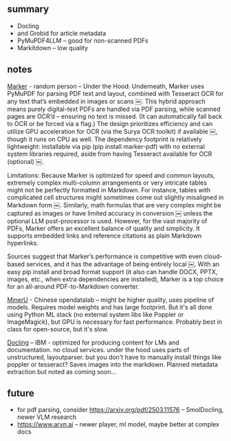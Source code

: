 ## summary

- Docling
- and Grobid for article metadata
- PyMuPDF4LLM – good for non-scanned PDFs
- Markitdown – low quality

## notes

[Marker](https://github.com/VikParuchuri/marker) - random person – Under the Hood: Underneath, Marker uses PyMuPDF for parsing PDF text and layout, combined with Tesseract OCR for any text that’s embedded in images or scans ￼. This hybrid approach means purely digital-text PDFs are handled via PDF parsing, while scanned pages are OCR’d – ensuring no text is missed. (It can automatically fall back to OCR or be forced via a flag.) The design prioritizes efficiency and can utilize GPU acceleration for OCR (via the Surya OCR toolkit) if available ￼, though it runs on CPU as well. The dependency footprint is relatively lightweight: installable via pip (pip install marker-pdf) with no external system libraries required, aside from having Tesseract available for OCR (optional) ￼.

Limitations: Because Marker is optimized for speed and common layouts, extremely complex multi-column arrangements or very intricate tables might not be perfectly formatted in Markdown. For instance, tables with complicated cell structures might sometimes come out slightly misaligned in Markdown form ￼. Similarly, math formulas that are very complex might be captured as images or have limited accuracy in conversion ￼ unless the optional LLM post-processor is used. However, for the vast majority of PDFs, Marker offers an excellent balance of quality and simplicity. It supports embedded links and reference citations as plain Markdown hyperlinks.

Sources suggest that Marker’s performance is competitive with even cloud-based services, and it has the advantage of being entirely local ￼. With an easy pip install and broad format support (it also can handle DOCX, PPTX, images, etc., when extra dependencies are installed), Marker is a top choice for an all-around PDF-to-Markdown converter.

[MinerU](https://github.com/opendatalab/MinerU) - Chinese opendatalab – might be higher quality, uses pipeline of models. Requires model weights and has large footprint. But it's all done using Python ML stack (no external system libs like Poppler or ImageMagick), but GPU is necessary for fast performance. Probably best in class for open-source, but it's slow.

[Docling](https://github.com/docling-project/docling) – IBM - optimized for producing content for LMs and documentation. no cloud services. under the hood uses parts of unstructured, layoutparser. but you don't have to manually install things like poppler or tesseract? Saves images into the markdown. Planned metadata extraction but noted as coming soon...

## future

- for pdf parsing, consider https://arxiv.org/pdf/2503.11576 – SmolDocling, newer VLM research
- https://www.aryn.ai – newer player, ml model, maybe better at complex docs
